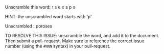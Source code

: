 Unscramble this word: r s e o s p o

HINT: the unscrambled word starts with 'p'


Unscrambled : poroses


TO RESOLVE THIS ISSUE: unscramble the word, and add it to the document. Then submit a pull-request.  Make sure to reference the correct issue  number (using the `#NNN` syntax) in your pull-request. 
